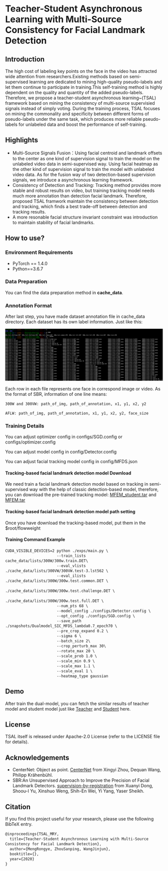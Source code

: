 # Teacher-Student Asynchronous Learning with Multi-Source Consistency for Facial Landmark Detection

## Introduction
The high cost of labeling key points on the face in the video has attracted wide attention from researchers.Existing methods based on semi-supervised learning are dedicated to mining high-quality pseudo-labels and let them continue to participate in training.This self-training method is highly dependent on the quality and quantity of the added pseudo-labels. Therefore, we propose a teacher-student asynchronous learning~(TSAL) framework based on mining the consistency of multi-source supervisied signals instead of simply voting. During the training process, TSAL focuses on mining the commonality and specificity between different forms of pseudo-labels under the same task, which produces more reliable pseudo-labels for unlabeled data and boost the performance of self-training. 
## Highlights

* Multi-Source Signals Fusion：Using facial centroid and landmark offsets to the center as one kind of supervision signal to train the model on the unlabeled video data in semi-supervised way. Using facial heatmap as the other kind of supervision signal to train the model with unlabeled video data. As for the fusion way of two detection-based supervision signals, we introduce a asynchronous learning framework.
* Consistency of Detection and Tracking: Tracking method provides more stable and robust results on video, but training tracking model needs much more annotation than detection facial landmark. Therefore, proposed TSAL framwork maintain the consistency between detection and tracking, which finds a best trade-off between detection and tracking results.
* A more resonable facial structure invariant constraint was introduction to maintain stability of facial landmarks.



## How to use?

### Environment Requirements

- PyTorch == 1.4.0
- Python==3.6.7

### Data Preparation

You can find the data preparation method in **cache_data**.

### Annotation Format

After last step, you have made dataset annotation file in cache_data directory. Each dataset has its own label information. Just like this:

![image-20201212170347178](image/image-20201212170347178.png)

Each row in each file represents one face in correspond image or video. As the format of SBR, information of one line means:

```
300W and 300VW: path_of_img, path_of_annotation, x1, y1, x2, y2 
```

```
AFLW: path_of_img, path_of_annotation, x1, y1, x2, y2, face_size
```

### Training Details

You can adjust optimizer config in configs/SGD.config or configs/optimizer.config

You can adjust model config in config/Detector.config

You can adjust facial tracking model config in config/MFDS.json

#### Tracking-based facial landmark detection model Download

We need train a facial landmark detection model based on tracking in semi-supervised way with the help of classic detection-based model, therefore, you can download the pre-trained tracking model: [MFEM_student.tar](https://drive.google.com/file/d/1psVlGYZe1jefxqMQjYxpSb4rozVfHfBc/view?usp=sharing) and [MFEM.tar](https://drive.google.com/file/d/1ZCrDFTlpdBy5pNb5QqrJl7fhfFtL-KNp/view?usp=sharing)

#### Tracking-based facial landmark detection model path setting

Once you have download the tracking-based model, put them in the $root/flowweight

#### Training Command Example

```
CUDA_VISIBLE_DEVICES=2 python ./exps/main.py \
                       --train_lists cache_data/lists/300W/300w.train.DET\
                       --eval_vlists ./cache_data/lists/300VW/300VW.test-3.lst562 \
                       --eval_ilists ./cache_data/lists/300W/300w.test.common.DET \
                                     ./cache_data/lists/300W/300w.test.challenge.DET \
                                     ./cache_data/lists/300W/300w.test.full.DET \
                       --num_pts 68 \
                       --model_config ./configs/Detector.config \
                       --opt_config ./configs/SGD.config \
                       --save_path ./snapshots/Dualmodel_SIC_MFDS_lambda0.7_epoch70 \
                       --pre_crop_expand 0.2 \
                       --sigma 6 \
                       --batch_size 2\
                       --crop_perturb_max 30\
                       --rotate_max 20 \
                       --scale_prob 1.0 \
                       --scale_min 0.9 \
                       --scale_max 1.1 \
                       --scale_eval 1 \
                       --heatmap_type gaussian
```

## Demo

After train the dual-model, you can fetch the similar results of teacher model and student model just like [Teacher](https://youtu.be/HwdoKyxuHsk) and [Student](https://youtu.be/dDgJbw-J-gc) here. 

## License

TSAL itself is released under Apache-2.0 License (refer to the LICENSE file for details).

## Acknowledgements

* CenterNet: Object as point. [CenterNet](https://github.com/xingyizhou/CenterNet) from Xingyi Zhou, Dequan Wang, Philipp Krähenbühl.
* SBR:An Unsupervised Approach to Improve the Precision of Facial Landmark Detectors. [supervision-by-registration](https://github.com/facebookresearch/supervision-by-registration) from Xuanyi Dong, Shoou-I Yu, Xinshuo Weng, Shih-En Wei, Yi Yang, Yaser Sheikh.

## Citation

If you find this project useful for your research, please use the following BibTeX entry.

```
@inproceedings{TSAL_MRY,
  title={Teacher-Student Asynchronous Learning with Multi-Source Consistency for Facial Landmark Detection},
  author={MengRongye, ZhouSanping, WangJinjun},
  booktitle={},
  year={2020}
}
```



